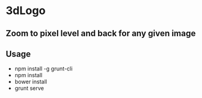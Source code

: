 # 3dLogo

## Zoom to pixel level and back for any given image

## Usage

- npm install -g grunt-cli
- npm install
- bower install
- grunt serve
